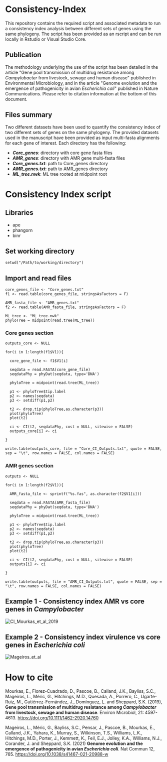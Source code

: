 # Consistency-Index
This repository contains the required script and associated metadata to run a consistency index analysis between different sets of genes using the same phylogeny.
The script has been provided as an rscript and can be run locally in Rstudio or Visual Studio Core.

## Publication
The methodology underlying the use of the script has been detailed in the article "Gene pool transmission of multidrug resistance among _Campylobacter_ from livestock, sewage and human disease" published in Environmental Microbiology,
and in the article "Genome evolution and the emergence of pathogenicity in avian _Escherichia coli_" published in Nature Communications. Please refer to citation information at the bottom of this document.

## Files summary
Two different datasets have been used to quantify the consistency index of two different sets of genes on the same phylogeny. The provided datasets used in the manuscript have been provided as input multi-fasta alignments for each gene of interest.
Each directory has the following:
* **_Core_genes_**: directory with core gene fasta files
* **_AMR_genes_**: directory with AMR gene multi-fasta files
* **_Core_genes.txt_**: path to Core_genes directory
* **_AMR_genes.txt_**: path to AMR_genes directory
* **_ML_tree.nwk_**: ML tree rooted at midpoint root

# Consistency Index script
## Libraries
* ape
* phangorn
* binr

## Set working directory
```setwd("/Path/to/working/directory")```

## Import and read files
```
core_genes_file <- "Core_genes.txt"
f1 <- read.table(core_genes_file, stringsAsFactors = F)

AMR_fasta_file <- "AMR_genes.txt"
f2 <- read.table(AMR_fasta_file, stringsAsFactors = F)

ML_tree <- "ML_tree.nwk"
phyloTree = midpoint(read.tree(ML_tree))
```
### Core genes section
```
outputs_core <- NULL

for(i in 1:length(f1$V1)){
  
  core_gene_file <- f1$V1[i]
  
  seqdata = read.FASTA(core_gene_file)
  seqdataPhy = phyDat(seqdata, type='DNA')
  
  phyloTree = midpoint(read.tree(ML_tree))
  
  p1 <- phyloTree$tip.label
  p2 <- names(seqdata)
  p3 <- setdiff(p1,p2)
  
  t2 <- drop.tip(phyloTree,as.character(p3))
  plot(phyloTree)
  plot(t2)
  
  ci <- CI(t2, seqdataPhy, cost = NULL, sitewise = FALSE)
  outputs_core[i] <- ci
  
}

write.table(outputs_core, file = "Core_CI_Outputs.txt", quote = FALSE, sep = "\t", row.names = FALSE, col.names = FALSE)
```
### AMR genes section
```
outputs <- NULL

for(i in 1:length(f2$V1)){
  
  AMR_fasta_file <- sprintf("%s.fas", as.character(f2$V1[i]))
  
  seqdata = read.FASTA(AMR_fasta_file)
  seqdataPhy = phyDat(seqdata, type='DNA')
  
  phyloTree = midpoint(read.tree(ML_tree))
  
  p1 <- phyloTree$tip.label
  p2 <- names(seqdata)
  p3 <- setdiff(p1,p2)
  
  t2 <- drop.tip(phyloTree,as.character(p3))
  plot(phyloTree)
  plot(t2)
  
  ci <- CI(t2, seqdataPhy, cost = NULL, sitewise = FALSE)
  outputs[i] <- ci
  
}

write.table(outputs, file = "AMR_CI_Outputs.txt", quote = FALSE, sep = "\t", row.names = FALSE, col.names = FALSE)
```
## Example 1 - Consistency index AMR vs core genes in _Campylobacter_ 
![CI_Mourkas_et_al_2019](https://github.com/evangelosmourkas/Consistency-Index/assets/73548463/a0a9e030-bb01-404b-b4de-e14f4262d446)

## Example 2 - Consistency index virulence vs core genes in _Escherichia coli_
![Mageiros_et_al](https://github.com/evangelosmourkas/Consistency-Index/assets/73548463/6b3351ed-b9ee-4b5d-89f9-c74b9040bf41)

# How to cite
Mourkas, E., Florez-Cuadrado, D., Pascoe, B., Calland, J.K., Bayliss, S.C., Mageiros, L., Méric, G., Hitchings, M.D., Quesada, A., Porrero, C., Ugarte-Ruiz, M., Gutiérrez-Fernández, J., Domínguez, L. and Sheppard, S.K. (2019), **Gene pool transmission of multidrug resistance among _Campylobacter_ from livestock, sewage and human disease**. Environ Microbiol, 21: 4597-4613. https://doi.org/10.1111/1462-2920.14760

Mageiros, L., Méric, G., Bayliss, S.C., Pensar, J., Pascoe, B., Mourkas, E., Calland, J.K., Yahara, K., Murray, S., Wilkinson, T.S., Williams, L.K., Hitchings, M.D., Porter, J., Kemmett, K., Feil, E.J., Jolley, K.A., Williams, N.J., Corander, J. and Sheppard, S.K. (2021) **Genome evolution and the emergence of pathogenicity in avian _Escherichia coli_**. Nat Commun 12, 765. https://doi.org/10.1038/s41467-021-20988-w
